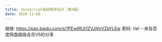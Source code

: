 ```yaml
---
title: JavaScript高级程序设计（第4版）
date: 2020-11-08
---
```


链接: https://pan.baidu.com/s/1PEwtRUt1ZVJjtIvVZbYLEw  密码: rlal
--来自百度网盘超级会员V5的分享